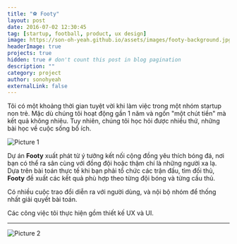 ```yaml
---
title: "⚽ Footy"
layout: post
date: 2016-07-02 12:30:45
tag: [startup, football, product, ux design]
image: https://son-oh-yeah.github.io/assets/images/footy-background.jpg
headerImage: true
projects: true
hidden: true # don't count this post in blog pagination
description: ""
category: project
author: sonohyeah
externalLink: false
---
```


<p>Tôi có một khoảng thời gian tuyệt vời khi làm việc trong một nhóm startup non trẻ. Mặc dù chúng tôi hoạt động gần 1 năm và ngốn "một chút tiền" mà kết quả không nhiêu. Tuy nhiên, chúng tôi học hỏi được nhiều thứ, những bài học về cuộc sống bổ ích.</p>

![Picture 1](https://son-oh-yeah.github.io/assets/images/footy1.jpg) 

<p>Dự án <text style="font-weight: bold;">Footy</text> xuất phát từ ý tưởng kết nối cộng đồng yêu thích bóng đá, nơi bạn có thể ra sân cùng với đồng đội hoặc thậm chí là những người xa lạ. Dựa trên bài toán thực tế khi bạn phải tổ chức các trận đấu, tìm đối thủ, <text style="font-weight: bold;">Footy</text> đề xuất các kết quả phù hợp theo từng đội bóng và từng cầu thủ.</p>

<p>Có nhiều cuộc trao đổi diễn ra với người dùng, và nội bộ nhóm để thống nhất giải quyết bài toán.</p>

<p>Các công việc tôi thực hiện gồm thiết kế UX và UI.</p>

---

![Picture 2](https://son-oh-yeah.github.io/assets/images/footy1.jpg)


